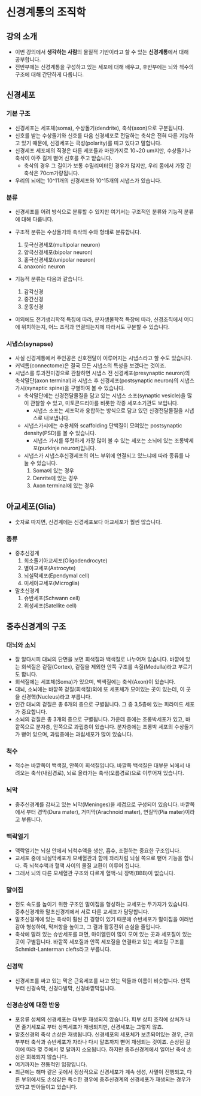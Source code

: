 # 신경계통의 조직학

## 강의 소개

* 이번 강의에서 **생각하는 사람**의 물질적 기반이라고 할 수 있는 **신경계통**에서 대해 공부합니다.
* 전반부에는 신경계통을 구성하고 있는 세포에 대해 배우고, 후반부에는 뇌와 척수의 구조에 대해 간단하게 다룹니다.

## 신경세포

### 기본 구조

* 신경세포는 세포체(soma), 수상돌기(dendrite), 축삭(axon)으로 구분됩니다.
* 신호를 받는 수상돌기와 신호를 다음 신경세포로 전달하는 축삭은 전혀 다른 기능하고 있기 때문에, 신경세포는 극성(polarity)를 띠고 있다고 말합니다.
* 신경세포 세포체의 직경은 다른 세포들과 마찬가지로 10~20 um지만, 수상돌기나 축삭이 아주 길게 뻗어 신호를 주고 받습니다.
  * 축삭의 경우 그 길이가 보통 수밀리미터인 경우가 많지만, 우리 몸에서 가장 긴 축삭은 70cm가량됩니다.
* 우리의 뇌에는 10^11개의 신경세포와 10^15개의 시냅스가 있습니다.

### 분류

* 신경세포를 어려 방식으로 분류할 수 있지만 여기서는 구조적인 분류와 기능적 분류에 대해 다룹니다.
* 구조적 분류는 수상돌기와 축삭의 수와 형태로 분류합니다.

  1. 뭇극신경세포(multipolar neuron)
  1. 양극신경세포(bipolar neuron)
  1. 홑극신경세포(unipolar neuron)
  1. anaxonic neuron

* 기능적 분류는 다음과 같습니다.

  1. 감각신경
  1. 중간신경
  1. 운동신경

* 이외에도 전기생리학적 특징에 따라, 분자생물학적 특장에 따라, 신경조직에서 어디에 위치하는지, 어느 조직과 연결되는지에 따라서도 구분할 수 있습니다.

### 시냅스(synapse)

* 사실 신경계통에서 주인공은 신호전달이 이루어지는 시냅스라고 할 수도 있습니다.
* 커넥톰(connectome)은 결국 모든 시냅스의 특성을 보겠다는 것이죠.
* 시냅스를 투과전미경으로 관찰하면 시냅스 전 신경세포(presynaptic neuron)의 축삭말단(axon terminal)과 시냅스 후 신경세포(postsynaptic neuron)의 시냅스가시(synaptic spine)을 구별하여 볼 수 있습니다.
  * 축삭말단에는 신경전달물질을 담고 있는 시냅스 소포(synaptic vesicle)을 많이 관찰할 수 있고, 미토콘드리아를 비롯한 각종 세포소기관도 보입니다.
    * 시냅스 소포는 세포막과 융합하는 방식으로 담고 있던 신경전달물질을 시냅스로 내보냅니다.
  * 시냅스가시에는 수용체와 scaffolding 단백질이 모여있는 postsynaptic density(PSD)를 볼 수 있습니다.
    * 시냅스 가시를 뚜렷하게 가장 많이 볼 수 있는 세포는 소뇌에 있는 조롱박세포(purkinje neuron)입니다.
  * 시냅스가 시냅스후신경세포의 어느 부위에 연결되고 있느냐에 따라 종류를 나눌 수 있습니다.
    1. Soma에 있는 경우
    1. Denrite에 있는 경우
    1. Axon terminal에 있는 경우

## 아교세포(Glia)

* 숫자로 따지면, 신경계에는 신경세포보다 아교세포가 훨씬 많습니다.

### 종류

* 중추신경계
  1. 희소돌기아교세포(Oligodendrocyte)
  1. 별아교세포(Astrocyte)
  1. 뇌실막세포(Ependymal cell)
  1. 미세아교세포(Microglia)
* 말초신경계
  1. 슈반세포(Schwann cell)
  1. 위성세포(Satellite cell)

## 중추신경계의 구조

### 대뇌와 소뇌

* 잘 알다시피 대뇌의 단면을 보면 회색질과 백색질로 나누어져 있습니다. 바깥에 있는 회색질은 겉질(Cortex), 겉질을 제외한 안쪽 구조를 속질(Medulla)라고 부르기도 합니다.
* 회색질에는 세포체(Soma)가 있으며, 백색질에는 축삭(Axon)이 있습니다.
* 대뇌, 소뇌에는 바깥쪽 겉질(회색질)외에 또 세포체가 모여있는 곳이 있는데, 이 곳을 신경핵(Nucleus)라고 부릅니다.
* 인간 대뇌의 겉질은 총 6개의 층으로 구별됩니다. 그 중 3,5층에 있는 피라미드 세포가 중요합니다.
* 소뇌의 겉질은 총 3개의 층으로 구별됩니다. 가운데 층에는 조롱박세포가 있고, 바깥쪽으로 분자층, 안쪽으로 과립층이 있습니다. 분자층에는 조롱박 세포의 수상돌기가 뻗어 있으며, 과립층에는 과립세포가 많이 있습니다.

### 척수

* 척수는 바깥쪽이 백색질, 안쪽이 회색질입니다. 바깔쪽 백색질은 대부분 뇌에서 내려오는 축삭(내림경로), 뇌로 올라가는 축삭(오름경로)으로 이루어져 있습니다.

### 뇌막

* 중추신경계를 감싸고 있는 뇌막(Meninges)을 세겹으로 구성되어 있습니다. 바깥쪽에서 부터 경막(Dura mater), 거미막(Arachnoid mater), 연질막(Pia mater)이라고 부릅니다.

### 맥락얼기

* 맥락얼기는 뇌실 안에서 뇌척수액을 생산, 흡수, 조절하는 중요한 구조입니다.
* 교세포 중에 뇌실막세포가 모세혈관과 함께 꽈리처럼 뇌실 쪽으로 뻗어 기능을 합니다. 즉 뇌척수액과 혈액 사이의 물질 교환이 이루어 집니다.
* 그래서 뇌의 다른 모세혈관 구조와 다르게 혈액-뇌 장벽(BBB)이 없습니다.

### 말이집

* 전도 속도를 높이기 위한 구조인 말이집을 형성하는 교세포는 두가지가 있습니다. 중추신경계와 말초신경계에서 서로 다른 교세포가 담당합니다.
* 말초신경계에 있는 축삭이 훨씬 긴 경향이 있기 때문에 슈반세포가 말이집을 여러번 감아 형성하여, 막저항을 높이고, 그 결과 활동전위 손실을 줄입니다.
* 축삭에 말려 있는 슈반세포를 펴면, 마이엘린이 많이 모여 있는 곳과 세포질이 있는 곳이 구별됩니다. 바깥쪽 세포질과 안쪽 세포질을 연결하고 있는 세포질 구조를 Schmidt-Lanterman clefts라고 부릅니다.

### 신경막

* 신경세포를 싸고 있는 막은 근육세포를 싸고 있는 막들과 이름이 비슷합니다. 안쪽부터 신경속막, 신경다발막, 신경바깥막입니다.

### 신경손상에 대한 반응

* 포유류 성체의 신경세포는 대부분 재생되지 않습니다. 피부 상피 조직에 상처가 나면 줄기세포로 부터 상피세포가 재생되지만, 신경세포는 그렇지 않죠.
* 말초신경의 축삭 손상은 재생됩니다. 신경세포의 세포체가 보존되어있는 경우, 근위부부터 축삭과 슈반세포가 자라나 다시 말초까지 뻗어 재생되는 것이죠. 손상된 길이에 따라 몆 주에서 몆 달까지 소요됩니다. 하지만 중추신경계에서 일어난 축삭 손상은 회복되지 않습니다.
* 여기까지는 전통적인 입장입니다.
* 최근에는 해마 같은 곳에서 정상적으로 신경세포가 계속 생성, 사멸이 진행되고, 다른 부위에서도 손상같은 특수한 경우에 중추신경계의 신경세포가 재생되는 경우가 있다고 받아들이고 있습니다.
